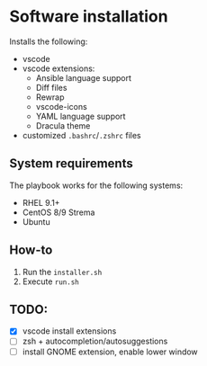 # Software installation

Installs the following:

* vscode
* vscode extensions:
    * Ansible language support
    * Diff files
    * Rewrap
    * vscode-icons
    * YAML language support
    * Dracula theme
* customized `.bashrc`/`.zshrc` files

## System requirements

The playbook works for the following systems:

* RHEL 9.1+
* CentOS 8/9 Strema
* Ubuntu

## How-to

1) Run the `installer.sh`
1) Execute `run.sh`

## TODO:
* [X] vscode install extensions
* [ ] zsh + autocompletion/autosuggestions
* [ ] install GNOME extension, enable lower window
